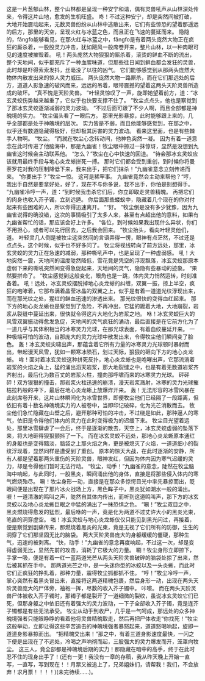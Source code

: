 这是一片葱郁山林，整个山林都是呈现一种安宁和谐，偶有灵兽吼声从山林深处传来，令得这片山地，愈发的生机旺盛。
咚！不过这种安宁，却是突然间被打破，大地开始震动起来，无数灵兽纷纷从山林中逃散出来，它们有些惊恐的望着那遥远的后方，那里的天空，呈现火红与冰蓝之色，而且正在飞速的蔓延而来。
隐隐的，fǎngfo能够看见，在那火红与冰蓝之中，fǎngfo是有着两头庞然大物正在疯狂的厮杀着，一股股灵力冲击，犹如飓风一般席卷开来，整片山林，以一种肉眼可见的速度被摧毁着。
吼！两头庞然大物狠狠的厮杀着，滚烫的鲜血不断的流出，整个天地间，似乎都充斥了一种血腥味道，但那些往日闻到鲜血都会发狂的灵兽，此时却是吓得索索发抖，丝毫没了以往的凶气。
它们能够感觉到从那两头庞然大物体内散发出来的惊人灵力威压。
两头庞然大物一路厮杀，而在它们那远处的后方，道道人影急速的破风而来，远远的吊着，眼带震撼的望着这两头天阶灵兽所造成的破坏。
“真不愧是天阶灵兽。
”叶轻灵惊叹了一声，旋即她望着前方，道：“冰玄灵蛟伤势越来越重了，它似乎也快要支撑不住了。
”牧尘点点头，他也是察觉到了那冰玄灵蛟逐渐减弱的灵力波动。
“不过后面可跟了不少人啊，而且全部都是神魄境的实力。
”牧尘偏头看了一眼后方。
那里光影暴掠，此时能够跟上来的，几乎全部都是处于神魄境的层次。
实力皆是不弱，而且他能够感觉到，在那之中，似乎还有数道隐藏得极好，但却极其厉害的灵力波动。
看来这里面，也是有些棘手人物啊。
“牧尘。
”而就在牧尘心念转动间，他神色突然一凝。
因为有着一道意念在此时传进了他脑海中，那是九幽雀！牧尘眼中掠过一抹惊讶，显然是没想到九幽雀这时候会主动联系他。
“怎么？”牧尘在心中快速的回道。
“待会那冰玄灵蛟应该就用最终手段与地心炎龙蜥拼死一搏。
那时它们都会受到重创，到时候你将曼荼罗花对我的压制降低下来，我来出手，把它们抹杀！”九幽雀意念立刻传递而来。
“你要出手？”牧尘一惊。
这可是稀罕事。
九幽雀竟然会主动来帮他？“哼，我出手自然是要拿好处，好了，现在不与你多说，我不出手，你怕是别想得手。
”九幽雀冷哼一声，道：“到时候我击杀它们后，你立即取走灵兽精魄。
再把它们的肉身也收入芥子镯，立刻远遁。
你后面那些蝼蚁中，隐藏着几个现在的你对付起来有些困难的人，所以你得迅速离开。
”“好。
”牧尘倒是没有多少犹豫，因为九幽雀说得的确没错，这次的事情吸引了太多人来，甚至有点超出他的意料，如果有九幽雀帮忙的话，那应该会好上许多。
“各位，到时候如果我出现什么异状，你们不用担心，或者可以先行回去，之后我会回来。
”牧尘抬头，看向叶轻灵他们，道。
叶轻灵几人倒是被牧尘这突然间的言语弄得一愣，眼神有点茫然，不过还是点点头，这个时候，似乎也不好多问了。
牧尘将视线转向了前方远处，那里，冰玄灵蛟的灵力正在急速的减弱，那种嘶吼声中，也是呈现了一种虚弱感。
吼！大地突然一震，天地间的温度陡然降低，雪花竟是凭空的浮现飘落，冰玄灵蛟那原本虚弱下来的嘶吼突然间变得急促起来，天地间的灵气，隐隐有些暴动的迹象。
“果然要拼命了。
”牧尘感觉到这般变化，眼角也是一跳，体内灵力悄然运转，时刻准备着。
吼！远处，冰玄灵蛟摆脱掉地心炎龙蜥的纠缠，双翼一振，掠上半空，疯狂的咆哮着，它那布满着晶莹冰晶的双翼之上，似乎是有着一道道光纹浮现出来，而在那光纹之处，猩红的鲜血迅速的渗透出来。
那光纹很快的变得血红起来。
那下方的地心炎龙蜥也是察觉到了危险，不再冲出，它猛的踱着大地，大地崩裂，岩浆从裂缝中蔓延出来，很快就令得这片大地化为岩浆之地。
咻！冰玄灵蛟巨大的风雪双翼振动得愈发急促，天地间的灵气疯狂的涌动，最后直接是在它前方化为了一道几乎与其体积相当的冰寒灵力光球，在那光球表面，有着血纹蔓延开来。
一种极端可怕的波动，自那庞大的灵力光球中散发出来，令得牧尘他们瞬间变了脸色。
轰！冰玄灵蛟尖啸出声，那蕴含着它所有力量的冰寒灵力光球顿时暴射而出，带起漫天风雪，犹如一颗寒冰陨石，划过天际，狠狠的砸向下方的地心炎龙蜥。
哞！面对着冰玄灵蛟这种拼死反扑，地心炎龙蜥也是咆哮出声，它那流淌着岩浆的火焰之角上，猛的涌出滔天岩浆，那大地裂缝之中，也是有着无数道岩浆齐齐射出，最后化为数百丈的岩浆火柱，撞向那呼啸而来的冰寒灵力光球。
砰砰砰！双方狠狠的撞击，那岩浆火柱迅速的崩溃，漫天岩浆溅射，冰寒的灵力光球摧枯拉朽般的冲下，最后在地心炎龙蜥上放爆炸开来。
轰！无法形容的冰雪风暴在此刻席卷开来，这片山林瞬间化为冰雪世界，即便牧尘他们已经隔了一段距离，但依旧有着十数名神魄境实力的人被卷中，当即印记破碎，化为光芒消散而去。
牧尘他们急忙隐藏在山壁之后，避开那种可怕的冲击，不过绕是如此，那种逼人的寒气，依旧是令得他们体内的灵力在此时变得极为的迟缓下来。
牧尘目光望着远处，那里冰雪肆虐了一会后，终于是逐渐的散去，天空上，冰玄灵蛟虚弱的坠落下来，将大地砸得狠狠颤抖了一下。
而在冰玄灵蛟不远处，那地心炎龙蜥原本通红的身躯也是变得黯淡，脑袋之上那火焰之角，更是被熄灭了火焰，一道道细小的裂纹浮现着，显然同样是遭受到了重创。
原本的惊天大战，在此时逐渐的安静，所有人都是望着那两头重伤的天阶灵兽，眼神发红，但因为体内因为寒气迟缓的灵力，却是令得他们暂时无法行动。
“牧尘，动手！”九幽雀的意念，陡然在牧尘脑海中响起，与此同时，一股黑炎，瞬间涌出他的身体，直接是将那些侵入体内的寒气燃烧殆尽。
唰！牧尘身形一动，直接是在那众多惊愕目光中率先暴掠而出，眨眼间便是出现在了那片冰火战场上方，黑色眸子中，黑炎犹如潮水一般的涌出。
唳！一道清澈的鸣叫之声，陡然自其体内传出，而听到这道鸣叫声，那下方的冰玄灵蛟以及地心炎龙蜥巨眼之中猛的涌出了一抹恐惧之色。
“唰！”牧尘双目之中，黑炎燃烧得愈发的猛烈，最后咻的一声，竟是化为两道不过丈许大小的黑炎光束，笔直的洞穿虚空。
嗤！冰玄灵蛟与地心炎龙蜥仅仅只能见到黑光闪过，再接着，便是察觉到剧痛传来，那燃烧着黑炎的光束，竟是无视了它们所有的防御，生生的洞穿了它们那坚固无比的脑袋。
两大天阶灵兽庞大的身躯缓缓的僵硬，那种生气，迅速的被剥离。
“快，动手！”九幽雀的意念再度响起，不过这一次，却是变得虚弱无比，显然先前的攻击，消耗了它极大的力量。
唰！牧尘身形立即掠下，手掌一吸，便是有着一红一蓝两道光芒从两头天阶灵兽破碎的脑袋处掠了出来，然后被其抓在手中。
那两道光芒之中，是一头迷你型的冰蛟以及一头炎蜥，而此时它们正疯狂的挣扎着，那种力量，震得牧尘抓都抓不住。
“哼！”牧尘冷哼一声，掌心突然有着黑炎冒出来，直接将这两道精魄包裹，然后身形一动，出现在两头天阶灵兽庞大的尸体旁，袖袍一挥，尽数的收入芥子镯中。
咔嚓。
而在两头天阶灵兽尸体被收入芥子镯时，那镯子都是裂开了一道细微的裂纹，虽说冰玄灵蛟它们已死，但那身躯之中依旧还有着强大的灵力波动，一下子全部收入芥子镯，竟是连芥子镯都是有些无法承受。
牧尘从动手到收尸，几乎是一气呵成，那远处的众多神魄境强者只能眼睁睁的看着他将灵兽精魄取走，然后再把尸体收走“你找死！”牧尘这般举动，立即让得这些辛苦追击的神魄境强者暴怒起来，道道怒喝响起，旋即一道道身影暴掠而出。
“把精魄交出来！”那之中，有着三道身影速度最快，一闪之下便是出现在了不远处，冷喝之声响彻而起，三股强大的灵力爆发而开，笼罩向牧尘。
这三人，竟全部都是神魄境后期的实力！那隐藏在暗中的高手，终于在此时忍不住的现身出手了！(还有一更！我没有一章的存稿，我从昨天晚上开始一直写，一直写，写到现在！！月票又被追上了，兄弟姐妹们，请帮我！我们，不会放弃！求月票！！！！)(未完待续……)。
